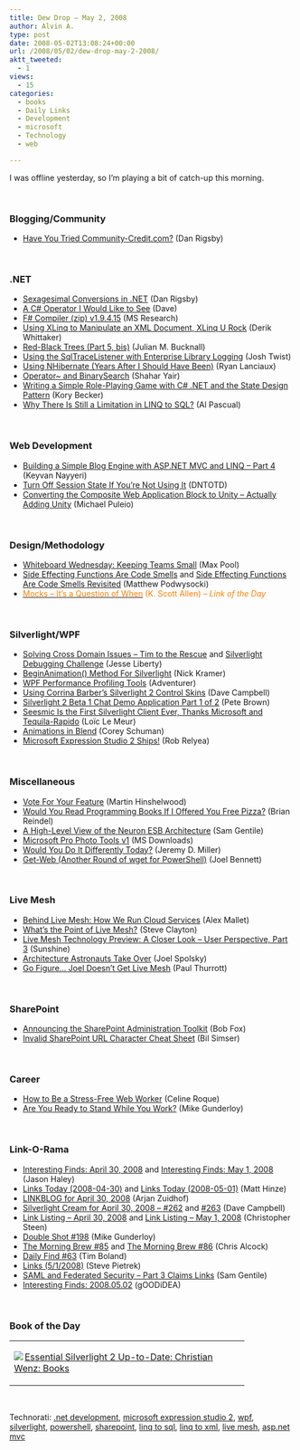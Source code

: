 ```yaml
---
title: Dew Drop – May 2, 2008
author: Alvin A.
type: post
date: 2008-05-02T13:08:24+00:00
url: /2008/05/02/dew-drop-may-2-2008/
aktt_tweeted:
  - 1
views:
  - 15
categories:
  - books
  - Daily Links
  - Development
  - microsoft
  - Technology
  - web

---
```

I was offline yesterday, so I&#8217;m playing a bit of catch-up this morning.

&nbsp;

### Blogging/Community

  * [Have You Tried Community-Credit.com?][1] (Dan Rigsby)

&nbsp;

### .NET

  * [Sexagesimal Conversions in .NET][2] (Dan Rigsby)
  * [A C# Operator I Would Like to See][3] (Dave)
  * [F# Compiler (zip) v1.9.4.15][4] (MS Research)
  * [Using XLinq to Manipulate an XML Document, XLinq U Rock][5] (Derik Whittaker)
  * [Red-Black Trees (Part 5, bis)][6] (Julian M. Bucknall)
  * [Using the SqlTraceListener with Enterprise Library Logging][7] (Josh Twist)
  * [Using NHibernate (Years After I Should Have Been)][8] (Ryan Lanciaux)
  * [Operator~ and BinarySearch][9] (Shahar Yair)
  * [Writing a Simple Role-Playing Game with C# .NET and the State Design Pattern][10] (Kory Becker)
  * [Why There Is Still a Limitation in LINQ to SQL?][11] (Al Pascual)

&nbsp;

### Web Development

  * [Building a Simple Blog Engine with ASP.NET MVC and LINQ &#8211; Part 4][12] (Keyvan Nayyeri)
  * [Turn Off Session State If You&#8217;re Not Using It][13] (DNTOTD)
  * [Converting the Composite Web Application Block to Unity &#8211; Actually Adding Unity][14] (Michael Puleio)

&nbsp;

### Design/Methodology

  * [Whiteboard Wednesday: Keeping Teams Small][15] (Max Pool)
  * [Side Effecting Functions Are Code Smells][16] and [Side Effecting Functions Are Code Smells Revisited][17] (Matthew Podwysocki)
  * [<font color="#ff8000">Mocks &#8211; It&#8217;s a Question of When</font>][18] <font color="#ff8000">(K. Scott Allen) <em>&#8211; Link of the Day</em></font>

&nbsp;

### Silverlight/WPF

  * [Solving Cross Domain Issues &#8211; Tim to the Rescue][19] and [Silverlight Debugging Challenge][20] (Jesse Liberty)
  * [BeginAnimation() Method For Silverlight][21] (Nick Kramer)
  * [WPF Performance Profiling Tools][22] (Adventurer)
  * [Using Corrina Barber&#8217;s Silverlight 2 Control Skins][23] (Dave Campbell)
  * [Silverlight 2 Beta 1 Chat Demo Application Part 1 of 2][24] (Pete Brown)
  * [Seesmic Is the First Silverlight Client Ever, Thanks Microsoft and Tequila-Rapido][25] (Loïc Le Meur)
  * [Animations in Blend][26] (Corey Schuman)
  * [Microsoft Expression Studio 2 Ships!][27] (Rob Relyea)

&nbsp;

### Miscellaneous

  * [Vote For Your Feature][28] (Martin Hinshelwood)
  * [Would You Read Programming Books If I Offered You Free Pizza?][29] (Brian Reindel)
  * [A High-Level View of the Neuron ESB Architecture][30] (Sam Gentile)
  * [Microsoft Pro Photo Tools v1][31] (MS Downloads)
  * [Would You Do It Differently Today?][32] (Jeremy D. Miller)
  * [Get-Web (Another Round of wget for PowerShell)][33] (Joel Bennett)

&nbsp;

### Live Mesh

  * [Behind Live Mesh: How We Run Cloud Services][34] (Alex Mallet)
  * [What&#8217;s the Point of Live Mesh?][35] (Steve Clayton)
  * [Live Mesh Technology Preview: A Closer Look &#8211; User Perspective, Part 3][36] (Sunshine)
  * [Architecture Astronauts Take Over][37] (Joel Spolsky)
  * [Go Figure&#8230; Joel Doesn&#8217;t Get Live Mesh][38] (Paul Thurrott)

&nbsp;

### SharePoint

  * [Announcing the SharePoint Administration Toolkit][39] (Bob Fox)
  * [Invalid SharePoint URL Character Cheat Sheet][40] (Bil Simser)

&nbsp;

### Career

  * [How to Be a Stress-Free Web Worker][41] (Celine Roque)
  * [Are You Ready to Stand While You Work?][42] (Mike Gunderloy)

&nbsp;

### Link-O-Rama

  * [Interesting Finds: April 30, 2008][43] and [Interesting Finds: May 1, 2008][44] (Jason Haley)
  * [Links Today (2008-04-30)][45] and [Links Today (2008-05-01)][46] (Matt Hinze)
  * [LINKBLOG for April 30, 2008][47] (Arjan Zuidhof)
  * [Silverlight Cream for April 30, 2008 &#8211; #262][48] and [#263][49] (Dave Campbell)
  * [Link Listing &#8211; April 30, 2008][50] and [Link Listing &#8211; May 1, 2008][51] (Christopher Steen)
  * [Double Shot #198][52] (Mike Gunderloy)
  * [The Morning Brew #85][53] and [The Morning Brew #86][54] (Chris Alcock)
  * [Daily Find #63][55] (Tim Boland)
  * [Links (5/1/2008)][56] (Steve Pietrek)
  * [SAML and Federated Security &#8211; Part 3 Claims Links][57] (Sam Gentile)
  * [Interesting Finds: 2008.05.02][58] (gOODiDEA)

&nbsp;

### Book of the Day

<div class="wlWriterSmartContent" id="scid:7dc1bd33-94bd-46fd-a20b-0131235bcd47:5dabe325-0129-4aa6-aad9-727f62d39545" style="padding-right: 0px; display: inline; padding-left: 0px; float: none; padding-bottom: 0px; margin: 0px; padding-top: 0px">
  <table cellspacing="0" cellpadding="2" width="400" border="0" unselectable="on">
    <tr>
      <td valign="top" width="400">
        <p>
          <a title="Essential Silverlight 2 Up-to-Date: Christian Wenz: Books" href="http://www.amazon.com/exec/obidos/ASIN/0596519982/alvinashcraft-20"><img data-recalc-dims="1" decoding="async" src="https://i0.wp.com/images.amazon.com/images/P/0596519982.01.MZZZZZZZ.jpg?w=660" border="0" align="left" style="float:left" />Essential Silverlight 2 Up-to-Date: Christian Wenz: Books</a>
        </p>
      </td>
    </tr>
  </table>
</div>

&nbsp;

<div class="wlWriterSmartContent" id="scid:C16BAC14-9A3D-4c50-9394-FBFEF7A93539:1b84cec4-fc84-46da-99b5-cdd5fe186847" style="padding-right: 0px; display: inline; padding-left: 0px; padding-bottom: 0px; margin: 0px; padding-top: 0px">
  <!--dotnetkickit-->
</div>

<div class="wlWriterSmartContent" id="scid:d7bf807d-7bb0-458a-811f-90c51817d5c2:45c3f3e0-db13-438f-95b4-d6ff37a02ad7" style="padding-right: 0px; display: inline; padding-left: 0px; padding-bottom: 0px; margin: 0px; padding-top: 0px">
  <p>
    <span class="TagSite">Technorati:</span> <a href="http://technorati.com/tag/.net+development" rel="tag" class="tag">.net development</a>, <a href="http://technorati.com/tag/microsoft+expression+studio+2" rel="tag" class="tag">microsoft expression studio 2</a>, <a href="http://technorati.com/tag/wpf" rel="tag" class="tag">wpf</a>, <a href="http://technorati.com/tag/silverlight" rel="tag" class="tag">silverlight</a>, <a href="http://technorati.com/tag/powershell" rel="tag" class="tag">powershell</a>, <a href="http://technorati.com/tag/sharepoint" rel="tag" class="tag">sharepoint</a>, <a href="http://technorati.com/tag/linq+to+sql" rel="tag" class="tag">linq to sql</a>, <a href="http://technorati.com/tag/linq+to+xml" rel="tag" class="tag">linq to xml</a>, <a href="http://technorati.com/tag/live+mesh" rel="tag" class="tag">live mesh</a>, <a href="http://technorati.com/tag/asp.net+mvc" rel="tag" class="tag">asp.net mvc</a><br /><!-- StartInsertedTags: .net development, microsoft expression studio 2, wpf, silverlight, powershell, sharepoint, linq to sql, linq to xml, live mesh, asp.net mvc :EndInsertedTags -->
  </p>
</div>

 [1]: http://www.danrigsby.com/blog/index.php/2008/04/30/have-you-tried-community-creditcom/
 [2]: http://www.danrigsby.com/blog/index.php/2008/04/30/sexagesimal-conversions-in-net/
 [3]: http://www.objectreference.net/post/A-CSharp-Operator-I-would-like-to-see.aspx
 [4]: http://research.microsoft.com/research/downloads/Details/6f48a466-4294-4973-9e15-25e0ddff422f/Details.aspx
 [5]: http://devlicio.us/blogs/derik_whittaker/archive/2008/05/01/using-xlinq-to-manipulate-an-xml-document-xlinq-u-rock.aspx
 [6]: http://www.boyet.com/Articles/RedBlack5bis.html
 [7]: http://www.thejoyofcode.com/Using_the_SqlTraceListener_with_Enterprise_Library_Logging.aspx
 [8]: http://frickinsweet.com/ryanlanciaux.com/post/Using-NHibernate.aspx
 [9]: http://www.dev102.com/2008/05/01/operator-and-binarysearch/
 [10]: http://www.primaryobjects.com/CMS/Article94.aspx
 [11]: http://alpascual.com/blog/al/archive/2008/05/01/why-there-is-still-a-limitation-in-linq-to-sql.aspx
 [12]: http://nayyeri.net/blog/building-a-simple-blog-engine-with-asp-net-mvc-and-linq-part-4/
 [13]: http://dotnettipoftheday.org/tips/page-enabledsessionstate.aspx
 [14]: http://blogs.msdn.com/mpuleio/archive/2008/05/01/converting-the-composite-web-application-block-to-unity-actually-adding-unity.aspx
 [15]: http://www.codesqueeze.com/whiteboard-wednesday-keeping-teams-small/
 [16]: http://weblogs.asp.net/podwysocki/archive/2008/04/30/side-effecting-functions-are-code-smells.aspx
 [17]: http://weblogs.asp.net/podwysocki/archive/2008/05/01/side-effecting-functions-are-code-smells-revisited.aspx
 [18]: http://odetocode.com/Blogs/scott/archive/2008/05/01/12044.aspx
 [19]: http://silverlight.net/blogs/jesseliberty/archive/2008/04/30/solving-cross-domain-issues-tim-to-the-rescue.aspx
 [20]: http://silverlight.net/blogs/jesseliberty/archive/2008/05/01/silverlight-debugging-challenge.aspx
 [21]: http://blogs.msdn.com/nickkramer/archive/2008/05/01/beginanimation-method-for-silverlight.aspx
 [22]: http://devintelligence.com/blogs/netadventures/archive/2008/04/30/wpf-performance-profiling-tools.aspx
 [23]: http://geekswithblogs.net/WynApseTechnicalMusings/archive/2008/04/30/121814.aspx
 [24]: http://community.irritatedvowel.com/blogs/pete_browns_blog/archive/2008/05/01/Silverlight-2-Chat-Demo-Application.aspx
 [25]: http://www.loiclemeur.com/english/2008/05/seesmic-is-the.html
 [26]: http://simplesilverlight.wordpress.com/2008/05/01/animations-in-blend/
 [27]: http://blogs.windowsclient.net/rob_relyea/archive/2008/05/01/microsoft-expression-studio-2-ships.aspx
 [28]: http://hinshelwood.com/archive/2008/04/30/vote-for-your-feature.aspx
 [29]: http://blog.reindel.com/2008/04/30/would-you-read-programming-books-if-i-offered-you-free-pizza/
 [30]: http://samgentile.com/blogs/samgentile/archive/2008/04/30/a-high-level-view-of-the-neuron-esb-architecture.aspx
 [31]: http://www.microsoft.com/downloads/details.aspx?familyid=3acbe51c-9d63-48ff-9614-5f30d76061b4&displaylang=en&tm
 [32]: http://codebetter.com/blogs/jeremy.miller/archive/2008/05/01/would-you-do-it-differently-today.aspx
 [33]: http://huddledmasses.org/get-web-another-round-of-wget-for-powershell/
 [34]: http://blogs.msdn.com/livemesh/archive/2008/04/30/behind-live-mesh-how-we-run-cloud-services.aspx
 [35]: http://blogs.msdn.com/stevecla01/archive/2008/04/30/what-s-the-point-of-live-mesh.aspx
 [36]: http://www.liveside.net/blogs/main/archive/2008/05/01/live-mesh-technology-preview-a-closer-look-user-perspective-part-3.aspx
 [37]: http://www.joelonsoftware.com/items/2008/05/01.html
 [38]: http://community.winsupersite.com/blogs/paul/archive/2008/05/01/go-figure-joel-doesn-t-get-live-mesh.aspx
 [39]: http://bobfox.securespsite.com/FoxBlog/Lists/Posts/Post.aspx?List=0d457cd0%2D1f17%2D45c1%2D861a%2D8a32a351d6ae&ID=87
 [40]: http://weblogs.asp.net/bsimser/archive/2008/04/30/invalid-sharepoint-url-character-cheat-sheet.aspx
 [41]: http://webworkerdaily.com/2008/04/30/how-to-be-a-stress-free-web-worker/
 [42]: http://webworkerdaily.com/2008/04/30/are-you-ready-to-stand-while-you-work/
 [43]: http://jasonhaley.com/blog/archive/2008/04/30/141562.aspx
 [44]: http://jasonhaley.com/blog/archive/2008/05/01/141564.aspx
 [45]: http://mhinze.com/links-today-2008-04-30/
 [46]: http://mhinze.com/links-today-2008-05-01/
 [47]: http://arjansworld.blogspot.com/2008/04/linkblog-for-april-30-2008.html
 [48]: http://geekswithblogs.net/WynApseTechnicalMusings/archive/2008/04/30/121811.aspx
 [49]: http://geekswithblogs.net/WynApseTechnicalMusings/archive/2008/05/01/121838.aspx
 [50]: http://dotnetjunkies.com/WebLog/csteen/archive/2008/05/01/466843.aspx
 [51]: http://dotnetjunkies.com/WebLog/csteen/archive/2008/05/01/466894.aspx
 [52]: http://afreshcup.com/?p=847
 [53]: http://blog.cwa.me.uk/2008/05/01/the-morning-brew-85/
 [54]: http://blog.cwa.me.uk/2008/05/02/the-morning-brew-86/
 [55]: http://www.techtoolblog.com/archives/daily-find-63
 [56]: http://spietrek.blogspot.com/2008/05/links-512008.html
 [57]: http://samgentile.com/blogs/samgentile/archive/2008/05/01/saml-and-federated-identity-part-3-claims-links.aspx
 [58]: http://weblogs.asp.net/yuanjian/archive/2008/05/01/interesting-finds-2008-05-02.aspx